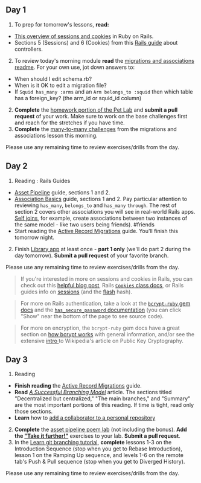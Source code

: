 

## Day 1

1. To prep for tomorrow's lessons, **read:**
  * [This overview of sessions and cookies](http://www.theodinproject.com/ruby-on-rails/sessions-cookies-and-authentication) in Ruby on Rails.
  * Sections 5 (Sessions) and 6 (Cookies) from this [Rails guide](http://guides.rubyonrails.org/action_controller_overview.html#session) about controllers.
2. To review today's morning module **read** the [migrations and associations readme](https://github.com/SF-WDI-LABS/shared_modules/blob/master/04-ruby-rails/migrations-and-associations/27/README.md#activerecord-associations). For your own use, jot down answers to:
  * When should I edit schema.rb?
  * When is it OK to edit a migration file?
  * If `Squid has_many :arms` and an `Arm belongs_to :squid` then which table has a foreign_key? (the arm_id or squid_id column)
2. **Complete** the [homework portion of the Pet Lab](https://github.com/sf-wdi-27-28/rails_validations_errors/blob/master/homework.md) and **submit a pull request** of your work. Make sure to work on the base challenges first and reach for the stretches if you have time.
3. **Complete** the  [many-to-many challenges](https://github.com/SF-WDI-LABS/shared_modules/blob/master/04-ruby-rails/migrations-and-associations/27/many_to_many_challenges.md) from the migrations and associations lesson this morning.

Please use any remaining time to review exercises/drills from the day.


## Day 2

1. Reading : Rails Guides
 * [Asset Pipeline](http://guides.rubyonrails.org/asset_pipeline.html) guide, sections 1 and 2.
 * [Association Basics](http://guides.rubyonrails.org/association_basics.html) guide, sections 1 and 2. Pay particular attention to reviewing `has_many`, `belongs_to` and `has_many` `through`. The rest of section 2 covers other associations you will see in real-world Rails apps. [Self joins](http://guides.rubyonrails.org/association_basics.html#self-joins), for example, create associations between two instances of the same model - like two users being friends).  #friends
 * Start reading the [Active Record Migrations](http://guides.rubyonrails.org/active_record_migrations.html) guide. You'll finish this tomorrow night.

2. Finish [Library app](https://github.com/sf-wdi-27-28/public_library_app) at least once - **part 1 only** (we'll do part 2 during the day tomorrow). **Submit a pull request** of your favorite branch.

Please use any remaining time to review exercises/drills from the day.

 >If you're interested in more on sessions and cookies in Rails, you can check out this [helpful blog post](http://www.justinweiss.com/articles/how-rails-sessions-work/), Rails [`Cookies` class docs](http://api.rubyonrails.org/classes/ActionDispatch/Cookies.html), or Rails guides info on [sessions](http://guides.rubyonrails.org/action_controller_overview.html#session) (and the [flash](http://guides.rubyonrails.org/action_controller_overview.html#the-flash) hash).

 >For more on Rails authentication, take a look at the [`bcrypt-ruby` gem docs](https://github.com/codahale/bcrypt-ruby) and the [`has_secure_password` documentation](http://api.rubyonrails.org/classes/ActiveModel/SecurePassword/ClassMethods.html#method-i-has_secure_password_source)  (you can click "Show" near the bottom of the page to see source code).

> For more on encryption, the `bcrypt-ruby` gem docs have a great section on [how bcrypt works](https://github.com/codahale/bcrypt-ruby#how-bcrypt-works) with general information, and/or see the extensive [intro ](https://en.wikipedia.org/wiki/Public-key_cryptography) to Wikipedia's article on Public Key Cryptography.





## Day 3

1. Reading
 * **Finish reading** the [Active Record Migrations](http://guides.rubyonrails.org/active_record_migrations.html) guide.
 * **Read** [*A Successful Branching Model*](http://nvie.com/posts/a-successful-git-branching-model/) article. The sections titled "Decentralized but centralized," "The main branches," and "Summary" are the most important portions of this reading. If time is tight, read only those sections.
 * **Learn** how to [add a collaborator to a personal repository](https://help.github.com/articles/adding-collaborators-to-a-personal-repository/)

2. **Complete** the [asset pipeline poem lab](https://github.com/sf-wdi-27-28/asset_pipeline_poem) (not including the bonus). **Add the ["Take it further!"](https://github.com/SF-WDI-LABS/shared_modules/blob/master/04-ruby-rails/asset-pipeline/27/exercises.md)** exercises to your lab. **Submit a pull request**.
2. In the [Learn git branching tutorial](http://pcottle.github.io/learnGitBranching/), **complete** lessons 1-3 on the Introduction Sequence (stop when you get to Rebase Introduction), lesson 1 on the Ramping Up sequence, and levels 1-6 on the remote tab's Push & Pull sequence (stop when you get to Diverged History).

Please use any remaining time to review exercises/drills from the day.


<!--
## Day 4

1. Reading
2. Lab: Vagabond
Attend fundamentals review session

Please use any remaining time to review exercises/drills from the day.
-->
<!--
## Day 5 - Weekend Homework

1. Reading
2. Weekend Lab: Vagabond

Please use any remaining time to review exercises/drills from the week! And don't forget to sleep!
-->
